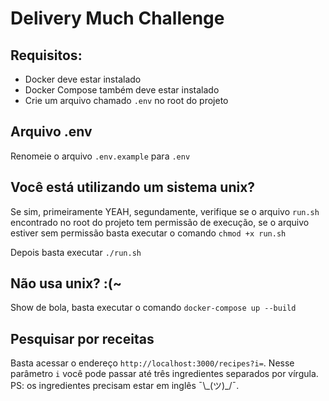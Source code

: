 # Delivery Much Challenge

## Requisitos:

- Docker deve estar instalado
- Docker Compose também deve estar instalado
- Crie um arquivo chamado `.env` no root do projeto

## Arquivo .env

Renomeie o arquivo `.env.example` para `.env`

## Você está utilizando um sistema unix?

Se sim, primeiramente YEAH, segundamente, verifique se o arquivo `run.sh` encontrado no root do projeto tem permissão de execução, se o arquivo estiver sem permissão basta executar o comando `chmod +x run.sh`

Depois basta executar `./run.sh`

## Não usa unix? :(~

Show de bola, basta executar o comando `docker-compose up --build`

## Pesquisar por receitas

Basta acessar o endereço `http://localhost:3000/recipes?i=`. Nesse parâmetro `i` você pode passar até três ingredientes separados por vírgula. PS: os ingredientes precisam estar em inglês ¯\\\_(ツ)\_/¯.
